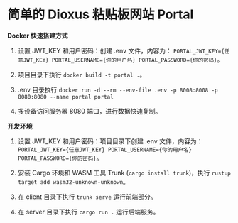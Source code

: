 # 简单的 Dioxus 粘贴板网站 Portal

**Docker 快速搭建方式**

1. 设置 JWT_KEY 和用户密码：创建 .env 文件，内容为： `PORTAL_JWT_KEY={任意JWT_KEY} PORTAL_USERNAME={你的用户名} PORTAL_PASSWORD={你的密码}`。

2. 项目目录下执行 `docker build -t portal .`。

3. .env 目录执行 `docker run -d --rm --env-file .env -p 8008:8008 -p 8080:8080 --name portal portal`

4. 多设备访问服务器 8080 端口，进行数据快速复制。

**开发环境**

1. 设置 JWT_KEY 和用户密码：项目目录下创建 .env 文件，内容为： `PORTAL_JWT_KEY={任意JWT_KEY} PORTAL_USERNAME={你的用户名} PORTAL_PASSWORD={你的密码}`。

2. 安装 Cargo 环境和 WASM 工具 Trunk (`cargo install trunk`)，执行 `rustup target add wasm32-unknown-unknown`。

3. 在 client 目录下执行 `trunk serve` 运行前端部分。

4. 在 server 目录下执行 `cargo run .` 运行后端服务。